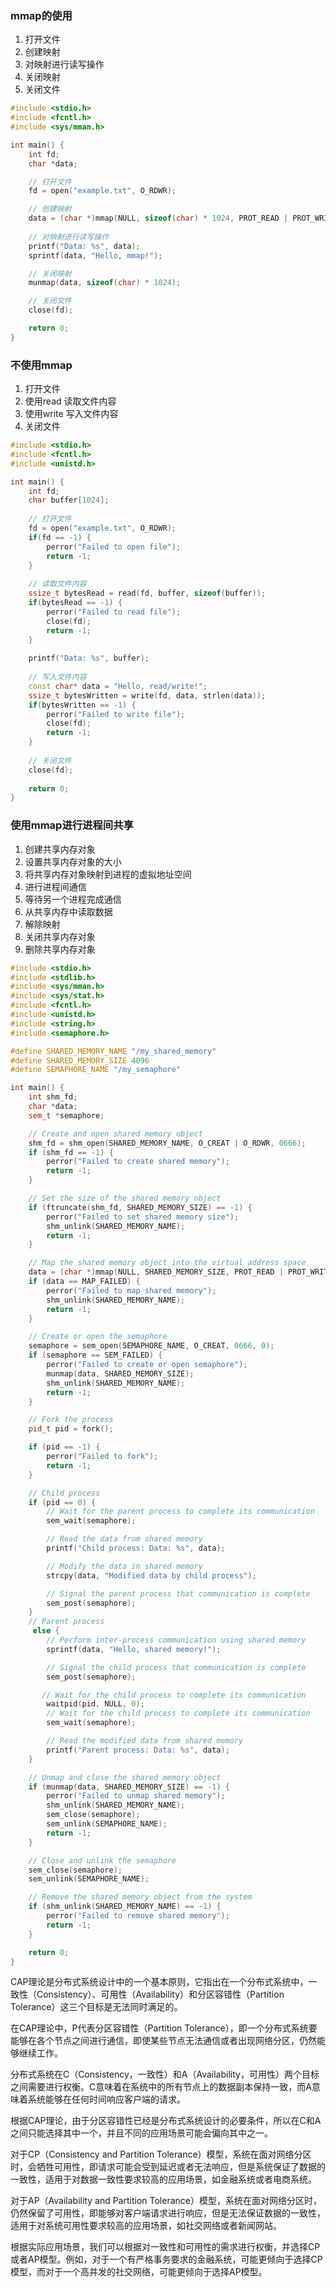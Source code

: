 
### mmap的使用

1. 打开文件
2. 创建映射
3. 对映射进行读写操作
4. 关闭映射
5. 关闭文件

```cpp
#include <stdio.h>
#include <fcntl.h>
#include <sys/mman.h>

int main() {
    int fd;
    char *data;

    // 打开文件
    fd = open("example.txt", O_RDWR);

    // 创建映射
    data = (char *)mmap(NULL, sizeof(char) * 1024, PROT_READ | PROT_WRITE, MAP_SHARED, fd, 0);
    
    // 对映射进行读写操作
    printf("Data: %s", data);
    sprintf(data, "Hello, mmap!");

    // 关闭映射
    munmap(data, sizeof(char) * 1024);

    // 关闭文件
    close(fd);

    return 0;
}
```

### 不使用mmap

1. 打开文件
2. 使用read 读取文件内容
3. 使用write 写入文件内容
4. 关闭文件

```cpp
#include <stdio.h>
#include <fcntl.h>
#include <unistd.h>

int main() {
    int fd;
    char buffer[1024];
    
    // 打开文件
    fd = open("example.txt", O_RDWR);
    if(fd == -1) {
        perror("Failed to open file");
        return -1;
    }
    
    // 读取文件内容
    ssize_t bytesRead = read(fd, buffer, sizeof(buffer));
    if(bytesRead == -1) {
        perror("Failed to read file");
        close(fd);
        return -1;
    }
    
    printf("Data: %s", buffer);
    
    // 写入文件内容
    const char* data = "Hello, read/write!";
    ssize_t bytesWritten = write(fd, data, strlen(data));
    if(bytesWritten == -1) {
        perror("Failed to write file");
        close(fd);
        return -1;
    }
    
    // 关闭文件
    close(fd);
    
    return 0;
}

```
### 使用mmap进行进程间共享

1. 创建共享内存对象
2. 设置共享内存对象的大小
3. 将共享内存对象映射到进程的虚拟地址空间
4. 进行进程间通信
5. 等待另一个进程完成通信
6. 从共享内存中读取数据
7. 解除映射
8. 关闭共享内存对象
9. 删除共享内存对象


```cpp
#include <stdio.h>
#include <stdlib.h>
#include <sys/mman.h>
#include <sys/stat.h>
#include <fcntl.h>
#include <unistd.h>
#include <string.h>
#include <semaphore.h>

#define SHARED_MEMORY_NAME "/my_shared_memory"
#define SHARED_MEMORY_SIZE 4096
#define SEMAPHORE_NAME "/my_semaphore"

int main() {
    int shm_fd;
    char *data;
    sem_t *semaphore;

    // Create and open shared memory object
    shm_fd = shm_open(SHARED_MEMORY_NAME, O_CREAT | O_RDWR, 0666);
    if (shm_fd == -1) {
        perror("Failed to create shared memory");
        return -1;
    }

    // Set the size of the shared memory object
    if (ftruncate(shm_fd, SHARED_MEMORY_SIZE) == -1) {
        perror("Failed to set shared memory size");
        shm_unlink(SHARED_MEMORY_NAME);
        return -1;
    }

    // Map the shared memory object into the virtual address space
    data = (char *)mmap(NULL, SHARED_MEMORY_SIZE, PROT_READ | PROT_WRITE, MAP_SHARED, shm_fd, 0);
    if (data == MAP_FAILED) {
        perror("Failed to map shared memory");
        shm_unlink(SHARED_MEMORY_NAME);
        return -1;
    }

    // Create or open the semaphore
    semaphore = sem_open(SEMAPHORE_NAME, O_CREAT, 0666, 0);
    if (semaphore == SEM_FAILED) {
        perror("Failed to create or open semaphore");
        munmap(data, SHARED_MEMORY_SIZE);
        shm_unlink(SHARED_MEMORY_NAME);
        return -1;
    }

    // Fork the process
    pid_t pid = fork();

    if (pid == -1) {
        perror("Failed to fork");
        return -1;
    } 

    // Child process
    if (pid == 0) {
        // Wait for the parent process to complete its communication
        sem_wait(semaphore);

        // Read the data from shared memory
        printf("Child process: Data: %s", data);

        // Modify the data in shared memory
        strcpy(data, "Modified data by child process");

        // Signal the parent process that communication is complete
        sem_post(semaphore);
    }
    // Parent process
     else {
        // Perform inter-process communication using shared memory
        sprintf(data, "Hello, shared memory!");

        // Signal the child process that communication is complete
        sem_post(semaphore);

       // Wait for the child process to complete its communication
        waitpid(pid, NULL, 0);
        // Wait for the child process to complete its communication
        sem_wait(semaphore);

        // Read the modified data from shared memory
        printf("Parent process: Data: %s", data);
    }

    // Unmap and close the shared memory object
    if (munmap(data, SHARED_MEMORY_SIZE) == -1) {
        perror("Failed to unmap shared memory");
        shm_unlink(SHARED_MEMORY_NAME);
        sem_close(semaphore);
        sem_unlink(SEMAPHORE_NAME);
        return -1;
    }

    // Close and unlink the semaphore
    sem_close(semaphore);
    sem_unlink(SEMAPHORE_NAME);

    // Remove the shared memory object from the system
    if (shm_unlink(SHARED_MEMORY_NAME) == -1) {
        perror("Failed to remove shared memory");
        return -1;
    }

    return 0;
}

```

CAP理论是分布式系统设计中的一个基本原则，它指出在一个分布式系统中，一致性（Consistency）、可用性（Availability）和分区容错性（Partition Tolerance）这三个目标是无法同时满足的。

在CAP理论中，P代表分区容错性（Partition Tolerance），即一个分布式系统要能够在各个节点之间进行通信，即使某些节点无法通信或者出现网络分区，仍然能够继续工作。

分布式系统在C（Consistency，一致性）和A（Availability，可用性）两个目标之间需要进行权衡。C意味着在系统中的所有节点上的数据副本保持一致，而A意味着系统能够在任何时间响应客户端的请求。

根据CAP理论，由于分区容错性已经是分布式系统设计的必要条件，所以在C和A之间只能选择其中一个，并且不同的应用场景可能会偏向其中之一。

对于CP（Consistency and Partition Tolerance）模型，系统在面对网络分区时，会牺牲可用性，即请求可能会受到延迟或者无法响应，但是系统保证了数据的一致性，适用于对数据一致性要求较高的应用场景，如金融系统或者电商系统。

对于AP（Availability and Partition Tolerance）模型，系统在面对网络分区时，仍然保留了可用性，即能够对客户端请求进行响应，但是无法保证数据的一致性，适用于对系统可用性要求较高的应用场景，如社交网络或者新闻网站。

根据实际应用场景，我们可以根据对一致性和可用性的需求进行权衡，并选择CP或者AP模型。例如，对于一个有严格事务要求的金融系统，可能更倾向于选择CP模型，而对于一个高并发的社交网络，可能更倾向于选择AP模型。